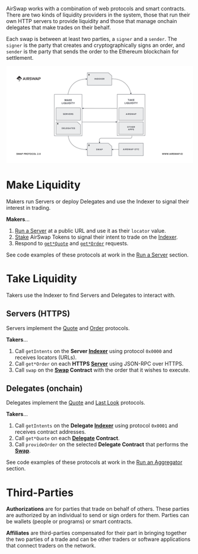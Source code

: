 AirSwap works with a combination of web protocols and smart contracts. There are two kinds of liquidity providers in the system, those that run their own HTTP servers to provide liquidity and those that manage onchain delegates that make trades on their behalf.

Each swap is between at least two parties, a `signer` and a `sender`. The `signer` is the party that creates and cryptographically signs an order, and `sender` is the party that sends the order to the Ethereum blockchain for settlement.

![](../.gitbook/assets/airswap-architecture.png)

# Make Liquidity

Makers run Servers or deploy Delegates and use the Indexer to signal their interest in trading.

**Makers**...

1. [Run a Server](../make-liquidity/run-a-server.md) at a public URL and use it as their `locator` value.
2. [Stake](../make-liquidity/use-the-indexer.md) AirSwap Tokens to signal their intent to trade on the [Indexer](../reference/indexer.md).
3. Respond to [`get*Quote`](./apis.md#quote-api) and [`get*Order`](./apis.md#order-api) requests.

See code examples of these protocols at work in the [Run a Server](../make-liquidity/run-a-server.md) section.

# Take Liquidity

Takers use the Indexer to find Servers and Delegates to interact with.

## Servers (HTTPS)

Servers implement the [Quote](../system/apis.md#quote-api) and [Order](../system/apis.md#order-api) protocols.

**Takers**...

1. Call `getIntents` on the **Server [Indexer](../reference/indexer.md)** using protocol `0x0000` and receives locators (URLs).
2. Call `get*Order` on each **HTTPS [Server](../make-liquidity/run-a-server.md)** using JSON-RPC over HTTPS.
3. Call `swap` on the **[Swap](../reference/swap.md) Contract** with the order that it wishes to execute.

## Delegates (onchain)

Delegates implement the [Quote](../system/apis.md#quote-api) and [Last Look](../system/apis.md#last-look-api) protocols.

**Takers**...

1. Call `getIntents` on the **Delegate [Indexer](../reference/indexer.md)** using protocol `0x0001` and receives contract addresses.
2. Call `get*Quote` on each **[Delegate](../reference/delegate.md) Contract**.
3. Call `provideOrder` on the selected **Delegate Contract** that performs the **[Swap](../reference/swap.md)**.

See code examples of these protocols at work in the [Run an Aggregator](../take-liquidity/run-an-aggregator.md) section.

# Third-Parties

**Authorizations** are for parties that trade on behalf of others. These parties are authorized by an individual to send or sign orders for them. Parties can be wallets (people or programs) or smart contracts.

**Affiliates** are third-parties compensated for their part in bringing together the two parties of a trade and can be other traders or software applications that connect traders on the network.
